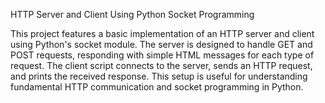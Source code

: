 HTTP Server and Client Using Python Socket Programming

This project features a basic implementation of an HTTP server and client using Python's socket module. The server is designed to handle GET and POST requests, responding with simple HTML messages for each type of request. The client script connects to the server, sends an HTTP request, and prints the received response. This setup is useful for understanding fundamental HTTP communication and socket programming in Python.
